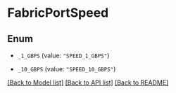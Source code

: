 # FabricPortSpeed

## Enum


* `_1_GBPS` (value: `"SPEED_1_GBPS"`)

* `_10_GBPS` (value: `"SPEED_10_GBPS"`)


[[Back to Model list]](../README.md#documentation-for-models) [[Back to API list]](../README.md#documentation-for-api-endpoints) [[Back to README]](../README.md)


